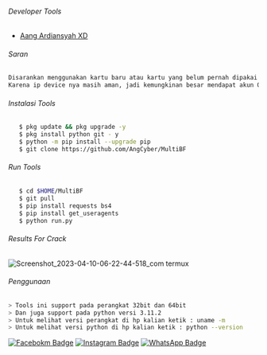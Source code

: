###### Developer Tools
- [Aang Ardiansyah XD]()
###### Saran
```python
Disarankan menggunakan kartu baru atau kartu yang belum pernah dipakai untuk crack.
Karena ip device nya masih aman, jadi kemungkinan besar mendapat akun OK
```
###### Instalasi Tools
```bash
   $ pkg update && pkg upgrade -y
   $ pkg install python git - y
   $ python -m pip install --upgrade pip
   $ git clone https://github.com/AngCyber/MultiBF
```
###### Run Tools
```bash
   $ cd $HOME/MultiBF
   $ git pull
   $ pip install requests bs4
   $ pip install get_useragents
   $ python run.py
```
###### Results For Crack
![Screenshot_2023-04-10-06-22-44-518_com termux](https://user-images.githubusercontent.com/92802033/230882295-f2de44f4-0020-4147-b3e1-78177b588a4f.jpg)


###### Penggunaan
``` bash
> Tools ini support pada perangkat 32bit dan 64bit
> Dan juga support pada python versi 3.11.2
> Untuk melihat versi perangkat di hp kalian ketik : uname -m
> Untuk melihat versi python di hp kalian ketik : python --version
```
[![Facebokm Badge](https://img.shields.io/badge/-aang.qwerty69-blue?style=flat&logo=Facebook&logoColor=white&link=https://www.facebook.com/aang.qwerty69/)](https://www.facebook.com/aang.qwerty69) [![Instagram Badge](https://img.shields.io/badge/-aangxd.qwerty_-f01397?style=flat&logo=Instagram&logoColor=white&link=https://www.instagram.com/aangxd.qwerty_/)](https://www.instagram.com/aangxd.qwerty_/) [![WhatsApp Badge](https://img.shields.io/badge/-6283177721763-green?style=flat&logo=WhatsApp&logoColor=white&link=https://wa.me/6283177721763/)](https://wa.me/6283177721763/)
